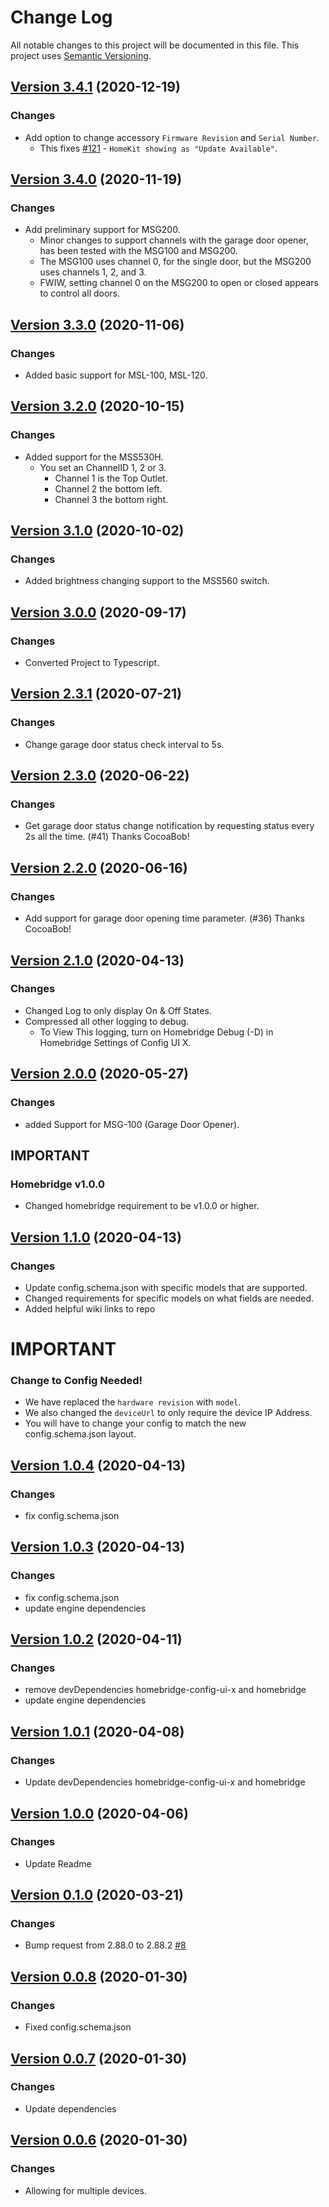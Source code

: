# Change Log

All notable changes to this project will be documented in this file. This project uses [Semantic Versioning](https://semver.org/).

## [Version 3.4.1](https://github.com/donavanbecker/homebridge-meross/compare/v3.4.0....3.4.1) (2020-12-19)

### Changes

- Add option to change accessory `Firmware Revision` and `Serial Number`.
  - This fixes [#121](https://github.com/donavanbecker/homebridge-meross/issues/121) - `HomeKit showing as "Update Available"`.

## [Version 3.4.0](https://github.com/donavanbecker/homebridge-meross/compare/v3.3.0....3.4.0) (2020-11-19)

### Changes

- Add preliminary support for MSG200.
  - Minor changes to support channels with the garage door opener, has been tested with the MSG100 and MSG200.
  - The MSG100 uses channel 0, for the single door, but the MSG200 uses channels 1, 2, and 3.
  - FWIW, setting channel 0 on the MSG200 to open or closed appears to control all doors.

## [Version 3.3.0](https://github.com/donavanbecker/homebridge-meross/compare/v3.2.0....3.3.0) (2020-11-06)

### Changes

- Added basic support for MSL-100, MSL-120.

## [Version 3.2.0](https://github.com/donavanbecker/homebridge-meross/compare/v3.1.0....3.2.0) (2020-10-15)

### Changes

- Added support for the MSS530H.
  - You set an ChannelID 1, 2 or 3.
    - Channel 1 is the Top Outlet.
    - Channel 2 the bottom left.
    - Channel 3 the bottom right.

## [Version 3.1.0](https://github.com/donavanbecker/homebridge-meross/compare/v3.0.0....3.1.0) (2020-10-02)

### Changes

- Added brightness changing support to the MSS560 switch.

## [Version 3.0.0](https://github.com/donavanbecker/homebridge-meross/compare/v2.3.1....3.0.0) (2020-09-17)

### Changes

- Converted Project to Typescript.

## [Version 2.3.1](https://github.com/donavanbecker/homebridge-meross/compare/v2.3.0...2.3.1) (2020-07-21)

### Changes

- Change garage door status check interval to 5s.

## [Version 2.3.0](https://github.com/donavanbecker/homebridge-meross/compare/v2.2.0...2.3.0) (2020-06-22)

### Changes

- Get garage door status change notification by requesting status every 2s all the time. (#41) Thanks CocoaBob!

## [Version 2.2.0](https://github.com/donavanbecker/homebridge-meross/compare/v2.1.0...2.2.0) (2020-06-16)

### Changes

- Add support for garage door opening time parameter. (#36) Thanks CocoaBob!

## [Version 2.1.0](https://github.com/donavanbecker/homebridge-meross/compare/v2.0.0...2.1.0) (2020-04-13)

### Changes

- Changed Log to only display On & Off States.
- Compressed all other logging to debug.
  - To View This logging, turn on Homebridge Debug (-D) in Homebridge Settings of Config UI X.

## [Version 2.0.0](https://github.com/donavanbecker/homebridge-meross/compare/v1.1.0...2.0.0) (2020-05-27)

### Changes

- added Support for MSG-100 (Garage Door Opener).

## IMPORTANT

### Homebridge v1.0.0

- Changed homebridge requirement to be v1.0.0 or higher.

## [Version 1.1.0](https://github.com/donavanbecker/homebridge-meross/compare/v1.0.4...1.1.0) (2020-04-13)

### Changes

- Update config.schema.json with specific models that are supported.
- Changed requirements for specific models on what fields are needed.
- Added helpful wiki links to repo

# IMPORTANT

### Change to Config Needed!

- We have replaced the `hardware revision` with `model`.
- We also changed the `deviceUrl` to only require the device IP Address.
- You will have to change your config to match the new config.schema.json layout.

## [Version 1.0.4](https://github.com/donavanbecker/homebridge-meross/compare/v1.0.3...1.0.4) (2020-04-13)

### Changes

- fix config.schema.json

## [Version 1.0.3](https://github.com/donavanbecker/homebridge-meross/compare/v1.0.2...1.0.3) (2020-04-13)

### Changes

- fix config.schema.json
- update engine dependencies

## [Version 1.0.2](https://github.com/donavanbecker/homebridge-meross/compare/v1.0.1...1.0.2) (2020-04-11)

### Changes

- remove devDependencies homebridge-config-ui-x and homebridge
- update engine dependencies

## [Version 1.0.1](https://github.com/donavanbecker/homebridge-meross/compare/v1.0.0...1.0.1) (2020-04-08)

### Changes

- Update devDependencies homebridge-config-ui-x and homebridge

## [Version 1.0.0](https://github.com/donavanbecker/homebridge-meross/compare/v0.1.0...1.0.0) (2020-04-06)

### Changes

- Update Readme

## [Version 0.1.0](https://github.com/donavanbecker/homebridge-meross/compare/v0.0.8...0.1.0) (2020-03-21)

### Changes

- Bump request from 2.88.0 to 2.88.2 [#8](https://github.com/donavanbecker/homebridge-meross/pull/8)

## [Version 0.0.8](https://github.com/donavanbecker/homebridge-meross/compare/v0.0.7...0.0.8) (2020-01-30)

### Changes

- Fixed config.schema.json

## [Version 0.0.7](https://github.com/donavanbecker/homebridge-meross/compare/v0.0.6...0.0.7) (2020-01-30)

### Changes

- Update dependencies

## [Version 0.0.6](https://github.com/donavanbecker/homebridge-meross/tree/v0.0.6) (2020-01-30)

### Changes

- Allowing for multiple devices.
